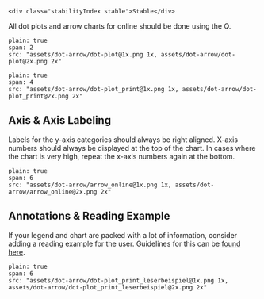 ```html|span-1,no-source,plain
<div class="stabilityIndex stable">Stable</div>
```

All dot plots and arrow charts for online should be done using the Q.

```image
plain: true
span: 2
src: "assets/dot-arrow/dot-plot@1x.png 1x, assets/dot-arrow/dot-plot@2x.png 2x"
```
```image
plain: true
span: 4
src: "assets/dot-arrow/dot-plot_print@1x.png 1x, assets/dot-arrow/dot-plot_print@2x.png 2x"
```

## Axis & Axis Labeling
Labels for the y-axis categories should always be right aligned. X-axis numbers should always be displayed at the top of the chart. In cases where the chart is very high, repeat the x-axis numbers again at the bottom.

```image
plain: true
span: 6
src: "assets/dot-arrow/arrow_online@1x.png 1x, assets/dot-arrow/arrow_online@2x.png 2x"
```

## Annotations & Reading Example
If your legend and chart are packed with a lot of information, consider adding a reading example for the user. Guidelines for this can be [found here](http://10.248.27.110:8080/#/principles?a=guiding-the-reader-through-the-data).

```image
plain: true
span: 6
src: "assets/dot-arrow/dot-plot_print_leserbeispiel@1x.png 1x, assets/dot-arrow/dot-plot_print_leserbeispiel@2x.png 2x"
```
